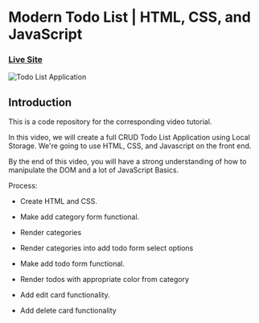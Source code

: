 # Modern Todo List | HTML, CSS, and JavaScript

### [Live Site](https://noel-garces08.github.io/TodoList/)

![Todo List Application](https://i.imgur.com/0SLL32U.png)

## Introduction
This is a code repository for the corresponding video tutorial. 

In this video, we will create a full CRUD Todo List Application using Local Storage. We're going to use HTML, CSS, and Javascript on the front end.

By the end of this video, you will have a strong understanding of how to manipulate the DOM and a lot of JavaScript Basics.

Process:
- Create HTML and CSS.

- Make add category form functional.

- Render categories

- Render categories into add todo form select options

- Make add todo form functional.

- Render todos with appropriate color from category

- Add edit card functionality.

- Add delete card functionality

